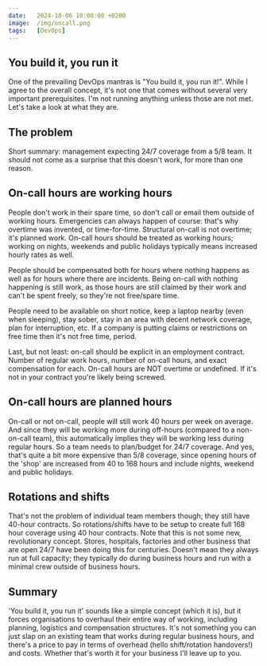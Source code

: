 ```yaml
---
date:   2024-10-06 10:00:00 +0200
image:  /img/oncall.png
tags:   [DevOps]
---
```


## You build it, you run it

One of the prevailing DevOps mantras is "You build it, you run it!". While I agree to the overall concept, it's not one that comes without several very important prerequisites. I'm not running anything unless those are not met. Let's take a look at what they are.

## The problem

Short summary: management expecting 24/7 coverage from a 5/8 team. It should not come as a surprise that this doesn't work, for more than one reason.

## On-call hours are working hours

People don't work in their spare time, so don't call or email them outside of working hours. Emergencies can always happen of course: that's why overtime was invented, or time-for-time. Structural on-call is not overtime; it's planned work. On-call hours should be treated as working hours; working on nights, weekends and public holidays typically means increased hourly rates as well.

People should be compensated both for hours where nothing happens as well as for hours where there are incidents. Being on-call with nothing happening is still work, as those hours are still claimed by their work and can't be spent freely, so they're not free/spare time.

People need to be available on short notice, keep a laptop nearby (even when sleeping), stay sober, stay in an area with decent network coverage, plan for interruption, etc. If a company is putting claims or restrictions on free time then it's not free time, period.

Last, but not least: on-call should be explicit in an employment contract. Number of regular work hours, number of on-call hours, and exact compensation for each. On-call hours are NOT overtime or undefined. If it's not in your contract you're likely being screwed.

## On-call hours are planned hours

On-call or not on-call, people will still work 40 hours per week on average. And since they will be working more during off-hours (compared to a non-on-call team), this automatically implies they will be working less during regular hours. So a team needs to plan/budget for 24/7 coverage. And yes, that's quite a bit more expensive than 5/8 coverage, since opening hours of the 'shop' are increased from 40 to 168 hours and include nights, weekend and public holidays.

## Rotations and shifts

That's not the problem of individual team members though; they still have 40-hour contracts. So rotations/shifts have to be setup to create full 168 hour coverage using 40 hour contracts. Note that this is not some new, revolutionary concept. Stores, hospitals, factories and other business that are open 24/7 have been doing this for centuries. Doesn't mean they always run at full capacity; they typically do during business hours and run with a minimal crew outside of business hours.

## Summary

'You build it, you run it' sounds like a simple concept (which it is), but it forces organisations to overhaul their entire way of working, including planning, logistics and compensation structures. It's not something you can just slap on an existing team that works during regular business hours, and there's a price to pay in terms of overhead (hello shift/rotation handovers!) and costs. Whether that's worth it for your business I'll leave up to you.